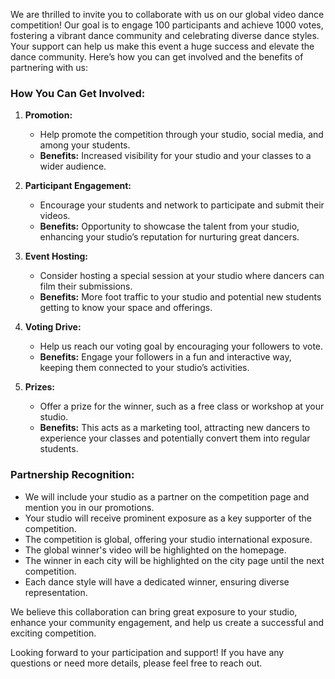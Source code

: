 We are thrilled to invite you to collaborate with us on our global video dance competition! Our goal is to engage 100 participants and achieve 1000 votes, fostering a vibrant dance community and celebrating diverse dance styles. Your support can help us make this event a huge success and elevate the dance community. Here’s how you can get involved and the benefits of partnering with us:

### How You Can Get Involved:

1. **Promotion:**

   - Help promote the competition through your studio, social media, and among your students.
   - **Benefits:** Increased visibility for your studio and your classes to a wider audience.

2. **Participant Engagement:**

   - Encourage your students and network to participate and submit their videos.
   - **Benefits:** Opportunity to showcase the talent from your studio, enhancing your studio’s reputation for nurturing great dancers.

3. **Event Hosting:**

   - Consider hosting a special session at your studio where dancers can film their submissions.
   - **Benefits:** More foot traffic to your studio and potential new students getting to know your space and offerings.

4. **Voting Drive:**

   - Help us reach our voting goal by encouraging your followers to vote.
   - **Benefits:** Engage your followers in a fun and interactive way, keeping them connected to your studio’s activities.

5. **Prizes:**
   - Offer a prize for the winner, such as a free class or workshop at your studio.
   - **Benefits:** This acts as a marketing tool, attracting new dancers to experience your classes and potentially convert them into regular students.

### Partnership Recognition:

- We will include your studio as a partner on the competition page and mention you in our promotions.
- Your studio will receive prominent exposure as a key supporter of the competition.
- The competition is global, offering your studio international exposure.
- The global winner's video will be highlighted on the homepage.
- The winner in each city will be highlighted on the city page until the next competition.
- Each dance style will have a dedicated winner, ensuring diverse representation.

We believe this collaboration can bring great exposure to your studio, enhance your community engagement, and help us create a successful and exciting competition.

Looking forward to your participation and support! If you have any questions or need more details, please feel free to reach out.
